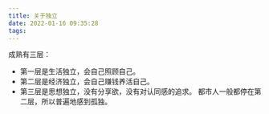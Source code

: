 ```yaml
---
title: 关于独立
date: 2022-01-16 09:35:28
tags:
---
```


成熟有三层：

- 第一层是生活独立，会自己照顾自己。
- 第二层是经济独立，会自己赚钱养活自己。
- 第三层是思想独立，没有分享欲，没有对认同感的追求。
都市人一般都停在第二层，所以普遍地感到孤独。